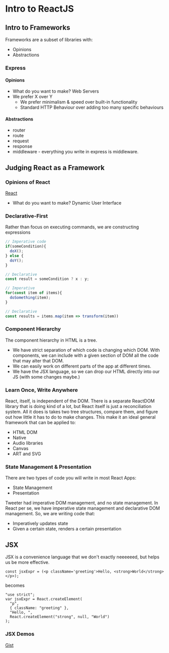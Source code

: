 # Intro to ReactJS

## Intro to Frameworks

Frameworks are a subset of libraries with:

* Opinions
* Abstractions

### Express

#### Opinions

* What do you want to make? Web Servers
* We prefer X over Y
  * We prefer minimalism & speed over built-in functionality
  * Standard HTTP Behaviour over adding too many specific behaviours

#### Abstractions

* router
* route
* request
* response
* middleware - everything you write in express is middleware.

## Judging React as a Framework

### Opinions of React

[React](https://reactjs.org/)

* What do you want to make? Dynamic User Interface

### Declarative-First

Rather than focus on executing commands, we are constructing expressions

```javascript
// Imperative code
if(someCondition){
  doX();
} else {
  doY();
}

// Declarative
const result = someCondition ? x : y;

// Imperative
for(const item of items){
  doSomething(item);
}

// Declarative
const results = items.map(item => transform(item))
```

### Component Hierarchy

The component hierarchy in HTML is a tree.

* We have strict separation of which code is changing which DOM. With components, we can include with a given section of DOM all the code that may alter that DOM.
* We can easily work on different parts of the app at different times.
* We have the JSX language, so we can drop our HTML directly into our JS (with some changes maybe.)

### Learn Once, Write Anywhere

React, itself, is independent of the DOM. There is a separate ReactDOM library that is doing kind of a lot, but React itself is just a reconciliation system. All it does is takes two tree structures, compare them, and figure out how little it has to do to make changes. This make it an ideal general framework that can be applied to:

* HTML DOM
* Native
* Audio libraries
* Canvas
* ART and SVG

### State Management & Presentation

There are two types of code you will write in most React Apps:

* State Management
* Presentation

Tweeter had imperative DOM management, and no state management. In React per se, we have imperative state management and declarative DOM management. So, we are writing code that:

* Imperatively updates state
* Given a certain state, renders a certain presentation

## JSX

JSX is a convenience language that we don't exactly neeeeeed, but helps us be more effective.
```
const jsxExpr = (<p className='greeting'>Hello, <strong>World</strong></p>);
```
becomes
```
"use strict";
var jsxExpr = React.createElement(
  "p",
  { className: "greeting" },
  "Hello, ",
  React.createElement("strong", null, "World")
);
```

### JSX Demos

[Gist](https://gist.github.com/JoelCodes/9ff5efa051d81b650993311456b1d35f)